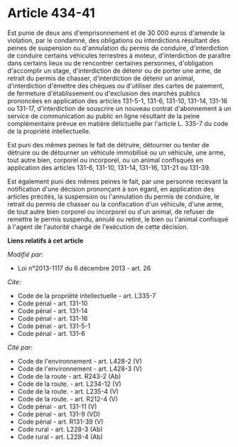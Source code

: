 # Article 434-41

Est punie de deux ans d'emprisonnement et de 30 000 euros d'amende la violation, par le condamné, des obligations ou
interdictions résultant des peines de suspension ou d'annulation du permis de conduire, d'interdiction de conduire certains
véhicules terrestres à moteur, d'interdiction de paraître dans certains lieux ou de rencontrer certaines personnes,
d'obligation d'accomplir un stage, d'interdiction de détenir ou de porter une arme, de retrait du permis de chasser,
d'interdiction de détenir un animal, d'interdiction d'émettre des chèques ou d'utiliser des cartes de paiement, de fermeture
d'établissement ou d'exclusion des marchés publics prononcées en application des articles 131-5-1, 131-6, 
131-10, 
131-14, 131-16 ou 131-17, d'interdiction de souscrire un nouveau contrat d'abonnement à un service de communication au public
en ligne résultant de la peine complémentaire prévue en matière délictuelle par l'article L. 335-7 du code de la propriété
intellectuelle. 

Est puni des mêmes peines le fait de détruire, détourner ou tenter de détruire ou de détourner un véhicule immobilisé ou un
véhicule, une arme, tout autre bien, corporel ou incorporel, ou un animal confisqués en application des articles 131-6,
131-10, 131-14, 131-16, 131-21 ou 131-39. 

Est également puni des mêmes peines le fait, par une personne recevant la notification d'une décision prononçant à son égard,
en application des articles précités, la suspension ou l'annulation du permis de conduire, le retrait du permis de chasser ou
la confiscation d'un véhicule, d'une arme, de tout autre bien corporel ou incorporel ou d'un animal, de refuser de remettre
le permis suspendu, annulé ou retiré, le bien ou l'animal confisqué à l'agent de l'autorité chargé de l'exécution de cette
décision.

**Liens relatifs à cet article**

_Modifié par_:

  - Loi n°2013-1117 du 6 décembre 2013 - art. 26

_Cite_:

  - Code de la propriété intellectuelle - art. L335-7
  - Code pénal - art. 131-10
  - Code pénal - art. 131-14
  - Code pénal - art. 131-16
  - Code pénal - art. 131-5-1
  - Code pénal - art. 131-6

_Cité par_:

  - Code de l'environnement - art. L428-2 (V)
  - Code de l'environnement - art. L428-3 (V)
  - Code de la route - art. R243-2 (Ab)
  - Code de la route. - art. L234-12 (V)
  - Code de la route. - art. L235-4 (V)
  - Code de la route. - art. R212-4 (V)
  - Code pénal - art. 131-11 (V)
  - Code pénal - art. 131-9 (VD)
  - Code pénal - art. R131-39 (V)
  - Code rural - art. L228-3 (Ab)
  - Code rural - art. L228-4 (Ab)

